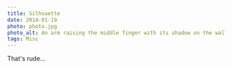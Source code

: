 ```yaml
---
title: Silhouette
date: 2014-01-19
photo: photo.jpg
photo_alt: An arm raising the middle finger with its shadow on the wall behind
tags: Misc
---
```


That's rude…
